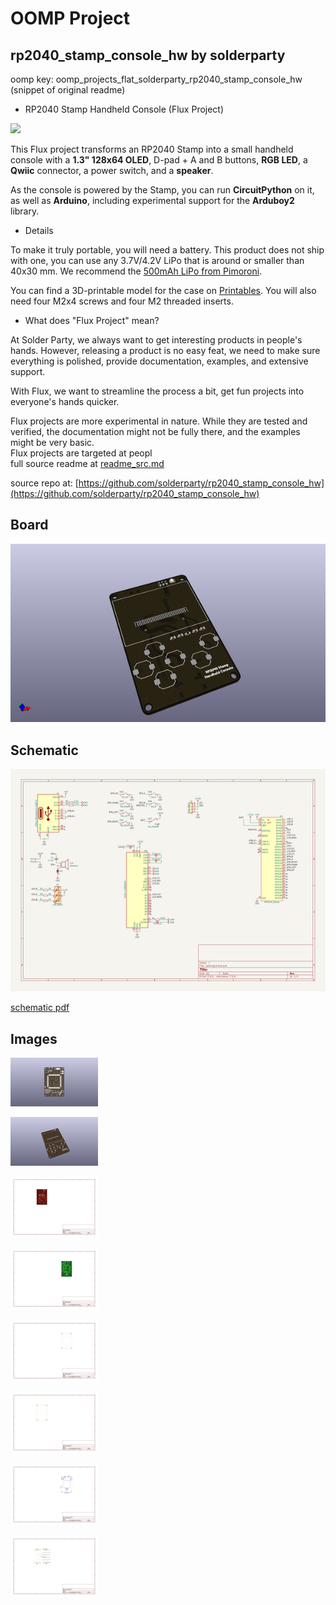 # OOMP Project  
## rp2040_stamp_console_hw  by solderparty  
  
oomp key: oomp_projects_flat_solderparty_rp2040_stamp_console_hw  
(snippet of original readme)  
  
- RP2040 Stamp Handheld Console (Flux Project)  
  
![](./img/console.jpg)  
  
This Flux project transforms an RP2040 Stamp into a small handheld console with a **1.3" 128x64 OLED**, D-pad + A and B buttons, **RGB LED**, a **Qwiic** connector, a power switch, and a **speaker**.  
  
As the console is powered by the Stamp, you can run **CircuitPython** on it, as well as **Arduino**, including experimental support for the **Arduboy2** library.  
  
- Details  
  
To make it truly portable, you will need a battery. This product does not ship with one, you can use any 3.7V/4.2V LiPo that is around or smaller than 40x30 mm. We recommend the [500mAh LiPo from Pimoroni](https://shop.pimoroni.com/products/lipo-battery-pack?variant=20429082055).  
  
You can find a 3D-printable model for the case on [Printables](https://www.printables.com/model/279210-rp2040-stamp-handheld-console-case). You will also need four M2x4 screws and four M2 threaded inserts.   
  
- What does "Flux Project" mean?  
  
At Solder Party, we always want to get interesting products in people's hands. However, releasing a product is no easy feat, we need to make sure everything is polished, provide documentation, examples, and extensive support.  
  
With Flux, we want to streamline the process a bit, get fun projects into everyone's hands quicker.  
  
Flux projects are more experimental in nature. While they are tested and verified, the documentation might not be fully there, and the examples might be very basic.   
Flux projects are targeted at peopl  
  full source readme at [readme_src.md](readme_src.md)  
  
source repo at: [https://github.com/solderparty/rp2040_stamp_console_hw](https://github.com/solderparty/rp2040_stamp_console_hw)  
## Board  
  
[![working_3d.png](working_3d_600.png)](working_3d.png)  
## Schematic  
  
[![working_schematic.png](working_schematic_600.png)](working_schematic.png)  
  
[schematic pdf](working_schematic.pdf)  
## Images  
  
[![working_3D_bottom.png](working_3D_bottom_140.png)](working_3D_bottom.png)  
  
[![working_3D_top.png](working_3D_top_140.png)](working_3D_top.png)  
  
[![working_assembly_page_01.png](working_assembly_page_01_140.png)](working_assembly_page_01.png)  
  
[![working_assembly_page_02.png](working_assembly_page_02_140.png)](working_assembly_page_02.png)  
  
[![working_assembly_page_03.png](working_assembly_page_03_140.png)](working_assembly_page_03.png)  
  
[![working_assembly_page_04.png](working_assembly_page_04_140.png)](working_assembly_page_04.png)  
  
[![working_assembly_page_05.png](working_assembly_page_05_140.png)](working_assembly_page_05.png)  
  
[![working_assembly_page_06.png](working_assembly_page_06_140.png)](working_assembly_page_06.png)  
